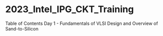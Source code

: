 # 2023_Intel_IPG_CKT_Training
Table of Contents
  Day 1 - Fundamentals of VLSI Design and Overview of Sand-to-Silicon
  
